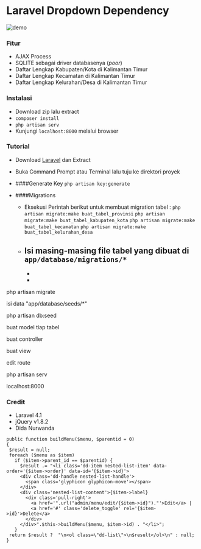 # Laravel Dropdown Dependency

![demo](https://raw.github.com/novay/novay-gallery/master/My%20Screenshot/Demo/Demo%20Dropdown%20Dependency.gif)

### Fitur
 - AJAX Process
 - SQLITE sebagai driver databasenya (*poor*)
 - Daftar Lengkap Kabupaten/Kota di Kalimantan Timur
 - Daftar Lengkap Kecamatan di Kalimantan Timur
 - Daftar Lengkap Kelurahan/Desa di Kalimantan Timur

### Instalasi
 - Download zip lalu extract
 - `composer install`
 - `php artisan serv`
 - Kunjungi `localhost:8000` melalui browser

### Tutorial
 - Download [Laravel](https://github.com/laravel/laravel/archive/master.zip) dan Extract
 - Buka Command Prompt atau Terminal lalu tuju ke direktori proyek

 - ####Generate Key
   `php artisan key:generate`

 - ####Migrations
   - Eksekusi Perintah berikut untuk membuat migration tabel :
     `php artisan migrate:make buat_tabel_provinsi`
     `php artisan migrate:make buat_tabel_kabupaten_kota`
     `php artisan migrate:make buat_tabel_kecamatan`
     `php artisan migrate:make buat_tabel_kelurahan_desa`
   - Isi masing-masing file tabel yang dibuat di `app/database/migrations/*`
     - 
     - 
     - 



php artisan migrate

isi data "app/database/seeds/*"

php artisan db:seed

buat model tiap tabel

buat controller

buat view

edit route

php artisan serv

localhost:8000

### Credit
 - Laravel 4.1
 - jQuery v1.8.2
 - Dida Nurwanda



 ```
public function buildMenu($menu, $parentid = 0) 
{ 
  $result = null;
  foreach ($menu as $item) 
    if ($item->parent_id == $parentid) { 
      $result .= "<li class='dd-item nested-list-item' data-order='{$item->order}' data-id='{$item->id}'>
      <div class='dd-handle nested-list-handle'>
        <span class='glyphicon glyphicon-move'></span>
      </div>
      <div class='nested-list-content'>{$item->label}
        <div class='pull-right'>
          <a href='".url("admin/menu/edit/{$item->id}")."'>Edit</a> |
          <a href='#' class='delete_toggle' rel='{$item->id}'>Delete</a>
        </div>
      </div>".$this->buildMenu($menu, $item->id) . "</li>"; 
    } 
  return $result ?  "\n<ol class=\"dd-list\">\n$result</ol>\n" : null; 
} 

```